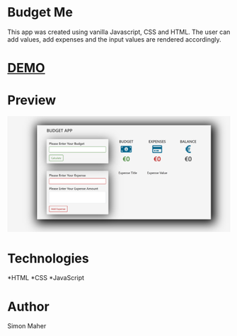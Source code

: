 # Budget Me

This app was created using vanilla Javascript, CSS and HTML. The user can add values, add expenses and the input values are rendered accordingly.

# [DEMO](https://budget-me.netlify.com/)
# Preview

![Account Balance -Preview](./budget-me.PNG)

# Technologies
*HTML
*CSS
*JavaScript


# Author

Simon Maher